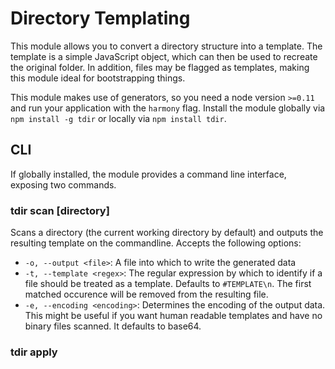 Directory Templating
====================
This module allows you to convert a directory structure into a template. The template is a simple JavaScript object, which can then be used to recreate the original folder.
In addition, files may be flagged as templates, making this module ideal for bootstrapping things.

This module makes use of generators, so you need a node version `>=0.11` and run your application with the `harmony` flag.
Install the module globally via `npm install -g tdir` or locally via `npm install tdir`.


CLI
---
If globally installed, the module provides a command line interface, exposing two commands.

### tdir scan [directory]
Scans a directory (the current working directory by default) and outputs the resulting template on the commandline.
Accepts the following options:
* `-o, --output <file>`: A file into which to write the generated data
* `-t, --template <regex>`: The regular expression by which to identify if a file should be treated as a template. Defaults to `#TEMPLATE\n`. The first matched occurence will be removed from the resulting file.
* `-e, --encoding <encoding>`: Determines the encoding of the output data. This might be useful if you want human readable templates and have no binary files scanned. It defaults to base64.

### tdir apply <template>
Takes a template file (as generated by `tdir scan`) and applies it to a directory (defaults to cwd as well). No file based templating is applied by this command.
Accepts the following options:
* `-d, --directory <dir>`: The directory to apply the file to

Programmatic API
----------------
If you require the module from within your application, it provides an object with methods corresponding to the above commands.

### scan(options, cb)
The possible options are:
* `template`: A regular expression object, see the `-t` option above.
* `directory`: The path to the directory which should be scanned (Defaults to `process.cwd()`)
* `encoding`: The encoding of the output template (Defaults to `base64`)

The callback should adhere to node standards (taking an error as its first argument) and will be called with the template object as its second argument.

### apply(options, cb)
The possible options are:
* `template`: A template object
* `directory`: The target directory (Defaults to `process.cwd()`)
* `templating` (optional): A function, which will be called with a template files contents as its only argument. Its return value will be written to the output file.

The callback will be called as soon as all data is written and will take an error as its only argument.